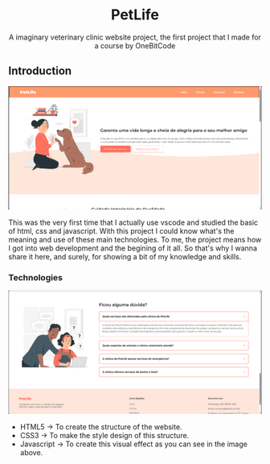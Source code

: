<h1 align="center"> PetLife </h1>
<p align="center"> A imaginary veterinary clinic website project, the first project that I made for a course by OneBitCode </p>

## Introduction

![Home page of PetLife's website project](/PetLife-project-image.png)

This was the very first time that I actually use vscode and studied the basic of html, css and javascript. With this project I could know what's the meaning and use of these main technologies. To me, the project means how I got into web development and the begining of it all. So that's why I wanna share it here, and surely, for showing a bit of my knowledge and skills.

### Technologies

![](/PetLife-project-image-02.png)
<ul>
<li> HTML5 -> To create the structure of the website. </li>
<li> CSS3 -> To make the style design of this structure. </li>
<li> Javascript -> To create this visual effect as you can see in the image above. </li>
</ul>
